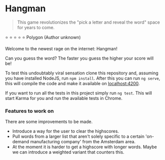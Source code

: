 # Hangman

> This game revolutionizes the "pick a letter and reveal the word" space for years to come.

:star: :star: :star: :star: :star: Polygon (Author unknown)

Welcome to the newest rage on the internet: Hangman!

Can you guess the word? The faster you guess the higher your score will be!

To test this undoubtably viral sensation clone this repository and, assuming you have installed NodeJS, run `npm install`. After this you can run `ng serve`, this will compile the code and make it available on [localhost:4200](http://localhost:4200).

If you want to run all the tests in this project simply run `ng test`. This will start Karma for you and run the available tests in Chrome.

### Features to work on

There are some improvements to be made.

- Introduce a way for the user to clear the highscores. 
- Pull words from a larger list that aren't solely specific to a certain 'on-demand manufacturing company' from the Amsterdam area.
- At the moment it is harder to get a highscore with longer words. Maybe we can introduce a weighted variant that counters this.